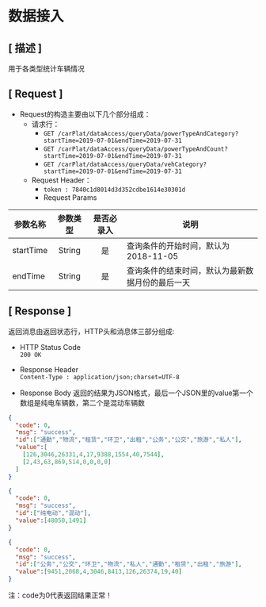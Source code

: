 # 数据接入

## [ 描述 ]

用于各类型统计车辆情况

## [ Request ]

+ Request的构造主要由以下几个部分组成：
  + 请求行：
    + `GET /carPlat/dataAccess/queryData/powerTypeAndCategory?startTime=2019-07-01&endTime=2019-07-31`
    + `GET /carPlat/dataAccess/queryData/powerTypeAndCount?startTime=2019-07-01&endTime=2019-07-31`
    + `GET /carPlat/dataAccess/queryData/vehCategory?startTime=2019-07-01&endTime=2019-07-31`
  + Request Header：
    + `token : 7840c1d8014d3d352cdbe1614e30301d`
    + Request Params

参数名称|参数类型|是否必录入|说明
--|:--:|:--:|--
startTime | String | 是 | 查询条件的开始时间，默认为2018-11-05
endTime | String | 是 | 查询条件的结束时间，默认为最新数据月份的最后一天

## [ Response ]

返回消息由返回状态行，HTTP头和消息体三部分组成:

+ HTTP Status Code  
`200 OK`

+ Response Header  
`Content-Type : application/json;charset=UTF-8`

+ Response Body
返回的结果为JSON格式，最后一个JSON里的value第一个数组是纯电车辆数，第二个是混动车辆数

``` json
{
  "code": 0,
  "msg": "success",
  "id":["通勤","物流","租赁","环卫","出租","公务","公交","旅游","私人"],
  "value":[
    [126,3046,26331,4,17,9388,1554,40,7544],
    [2,43,63,869,514,0,0,0,0]
  ]
}

{
  "code": 0,
  "msg": "success",
  "id":["纯电动","混动"],
  "value":[48050,1491]
}

{
  "code": 0,
  "msg": "success",
  "id":["公务","公交","环卫","物流","私人","通勤","租赁","出租","旅游"],
  "value":[9451,2068,4,3046,8413,126,26374,19,40]
}
```

注：code为0代表返回结果正常！
